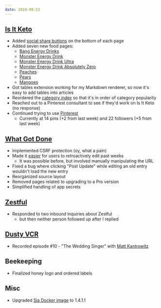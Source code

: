 ```yaml
---
date: 2019-08-23
---
```


## [Is It Keto](https://isitketo.org)

- Added [social share buttons](V4Sy8oJ.webp) on the bottom of each page
- Added seven new food pages:
  - [Bang Energy Drinks](https://isitketo.org/bang-energy-drinks)
  - [Monster Energy Drink](https://isitketo.org/monster-energy-drink)
  - [Monster Energy Drink Ultra](https://isitketo.org/monster-energy-drink-ultra)
  - [Monster Energy Drink Absolutely Zero](https://isitketo.org/monster-energy-drink-absolutely-zero)
  - [Peaches](https://isitketo.org/peaches)
  - [Pears](https://isitketo.org/pears)
  - [Mangoes](https://isitketo.org/mangoes)
- Got tables extension working for my Markdown renderer, so now it's easy to add tables into articles
- Reordered the [category index](https://isitketo.org/category/) so that it's in order of category popularity
- Reached out to a Pinterest consultant to see if they'd work on Is It Keto (no response)
- Continued trying to use [Pinterest](https://www.pinterest.com/isitketo/)
  - Currently at 14 pins (+2 from last week) and 22 followers (+5 from last week)

## [What Got Done](https://whatgotdone.com)

- Implemented CSRF protection (oy, what a pain)
- Made it [easier](IlUKN3k.webp) for users to retroactively edit past weeks
  - It was possible before, but involved manually manipulating the URL
- Fixed a bug where clicking "Post Update" while editing an old entry wouldn't load the new entry
- Reorganized source layout
- Removed pages related to upgrading to a Pro version
- Simplified handling of app secrets

## [Zestful](https://zestfuldata.com)

- Responded to two inbound inquiries about Zestful
  - but then neither person followed up after I replied

## [Dusty VCR](https://dustyvcr.com)

- Recorded episode #10 - "The Wedding Singer" with [Matt Kantrowitz](https://twitter.com/mattykantro)

## Beekeeping

- Finalized honey logo and ordered labels

## Misc

- Upgraded [Sia Docker image](https://hub.docker.com/r/mtlynch/sia/) to 1.4.1.1

